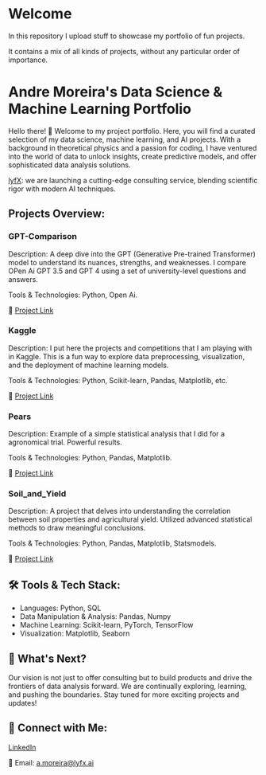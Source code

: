 # Welcome

In this repository I upload stuff to showcase my portfolio of fun projects.

It contains a mix of all kinds of projects, without any particular order of importance.


# Andre Moreira's Data Science & Machine Learning Portfolio
Hello there! 👋 Welcome to my project portfolio. Here, you will find a curated selection of my data science, machine learning, and AI projects. With a background in theoretical physics and a passion for coding, I have ventured into the world of data to unlock insights, create predictive models, and offer sophisticated data analysis solutions. 

[lyfX](lyfx.ai): we are launching a cutting-edge consulting service, blending scientific rigor with modern AI techniques.

## Projects Overview:

### GPT-Comparison

Description: A deep dive into the GPT (Generative Pre-trained Transformer) model to understand its nuances, strengths, and weaknesses. 
I compare OPen Ai GPT 3.5 and GPT 4 using a set of university-level questions and answers.

Tools & Technologies: Python, Open Ai.

🔗 [Project Link](https://github.com/andremoreira73/Project_portfolio/tree/33f3bdd09a39cf240453c6abfd16df07b0115e01/GPT-Comparison)

### Kaggle

Description: I put here the projects and competitions that I am playing with in Kaggle. This is a fun way to explore data preprocessing, visualization, and 
the deployment of machine learning models.

Tools & Technologies: Python, Scikit-learn, Pandas, Matplotlib, etc.

🔗 [Project Link](https://github.com/andremoreira73/Project_portfolio/tree/a086f0cc5fe14fdd86e3c7e0d7e5e32de0bc2e36/Kaggle/)

### Pears

Description: Example of a simple statistical analysis that I did for a agronomical trial. Powerful results.

Tools & Technologies: Python, Pandas, Matplotlib.

🔗 [Project Link](https://github.com/andremoreira73/Project_portfolio/blob/86e95a781c7869bc471382318eea9c4a04bd75c4/Pears/README.md)

### Soil_and_Yield

Description: A project that delves into understanding the correlation between soil properties and agricultural yield. Utilized advanced statistical methods to draw meaningful conclusions.

Tools & Technologies: Python, Pandas, Matplotlib, Statsmodels.

🔗 [Project Link](https://github.com/andremoreira73/Project_portfolio/tree/86e95a781c7869bc471382318eea9c4a04bd75c4/Soil_and_Yield)

## 🛠 Tools & Tech Stack:

- Languages: Python, SQL
- Data Manipulation & Analysis: Pandas, Numpy
- Machine Learning: Scikit-learn, PyTorch, TensorFlow
- Visualization: Matplotlib, Seaborn

## 🌱 What's Next?
Our vision is not just to offer consulting but to build products and drive the frontiers of data analysis forward. 
We are continually exploring, learning, and pushing the boundaries. Stay tuned for more exciting projects and updates!

## 🤝 Connect with Me:

[LinkedIn](https://www.linkedin.com/in/moreiraandre/)

📧 Email: [a.moreira@lyfx.ai](mailto:a.moreira@lyfx.ai)
